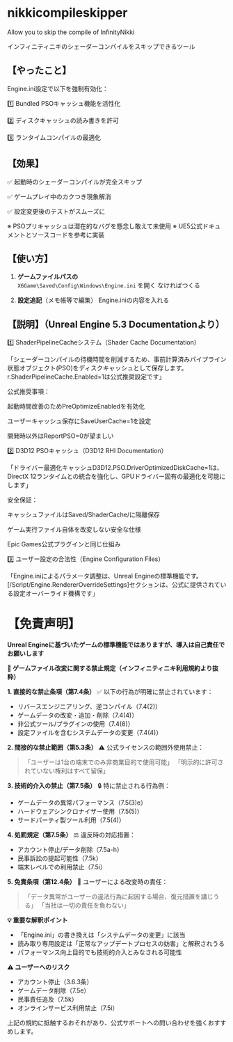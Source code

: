 # nikkicompileskipper

Allow you to skip the compile of InfinityNikki

インフィニティニキのシェーダーコンパイルをスキップできるツール

## 【やったこと】
Engine.ini設定で以下を強制有効化：

1️⃣ Bundled PSOキャッシュ機能を活性化

2️⃣ ディスクキャッシュの読み書きを許可

3️⃣ ランタイムコンパイルの最適化

## 【効果】

✅ 起動時のシェーダーコンパイルが完全スキップ

✅ ゲームプレイ中のカクつき現象解消

✅ 設定変更後のテストがスムーズに

※ PSOプリキャッシュは潜在的なバグを懸念し敢えて未使用
※ UE5公式ドキュメントとソースコードを参考に実装

## 【使い方】

1. **ゲームファイルパスの**  
   `X6Game\Saved\Config\Windows\Engine.ini` を開く
   なければつくる

2. **設定追記**（メモ帳等で編集）
   Engine.iniの内容を入れる

## 【説明】（Unreal Engine 5.3 Documentationより）

1️⃣ ShaderPipelineCacheシステム（Shader Cache Documentation）

「シェーダーコンパイルの待機時間を削減するため、事前計算済みパイプライン状態オブジェクト(PSO)をディスクキャッシュとして保存します。r.ShaderPipelineCache.Enabled=1は公式推奨設定です」

公式推奨事項：

起動時間改善のためPreOptimizeEnabledを有効化

ユーザーキャッシュ保存にSaveUserCache=1を設定

開発時以外はReportPSO=0が望ましい

2️⃣ D3D12 PSOキャッシュ（D3D12 RHI Documentation）

「ドライバー最適化キャッシュD3D12.PSO.DriverOptimizedDiskCache=1は、DirectX 12ランタイムとの統合を強化し、GPUドライバー固有の最適化を可能にします」

安全保証：

キャッシュファイルはSaved/ShaderCache/に隔離保存

ゲーム実行ファイル自体を改変しない安全な仕様

Epic Games公式プラグインと同じ仕組み

3️⃣ ユーザー設定の合法性（Engine Configuration Files）

「Engine.iniによるパラメータ調整は、Unreal Engineの標準機能です。[/Script/Engine.RendererOverrideSettings]セクションは、公式に提供されている設定オーバーライド機構です」

# 【免責声明】

**Unreal Engineに基づいたゲームの標準機能ではありますが、導入は自己責任でお願いします**

**📌 ゲームファイル改変に関する禁止規定（インフィニティニキ利用規約より抜粋）**

**1. 直接的な禁止条項（第7.4条）**
✅ 以下の行為が明確に禁止されています：
- リバースエンジニアリング、逆コンパイル（7.4(2)）
- ゲームデータの改変・追加・削除（7.4(4)）
- 非公式ツール/プラグインの使用（7.4(6)）
- 設定ファイルを含むシステムデータの変更（7.4(4)）

**2. 間接的な禁止範囲（第5.3条）**
⚠️ 公式ライセンスの範囲外使用禁止：
> 「ユーザーは1台の端末でのみ非商業目的で使用可能」
> 「明示的に許可されていない権利はすべて留保」

**3. 技術的介入の禁止（第7.5条）**
🔒 特に禁止される行為例：
- ゲームデータの異常パフォーマンス（7.5(3)e）
- ハードウェアシンクロナイザー使用（7.5(5)）
- サードパーティ製ツール利用（7.5(4)）

**4. 処罰規定（第7.5条）**
⚖️ 違反時の対応措置：
- アカウント停止/データ削除（7.5a-h）
- 民事訴訟の提起可能性（7.5k）
- 端末レベルでの利用禁止（7.5i）

**5. 免責条項（第12.4条）**
🚫 ユーザーによる改変時の責任：
> 「データ異常がユーザーの違法行為に起因する場合、復元措置を講じうる」
> 「当社は一切の責任を負わない」

**💡 重要な解釈ポイント**
- 「Engine.ini」の書き換えは「システムデータの変更」に該当
- 読み取り専用設定は「正常なアップデートプロセスの妨害」と解釈されうる
- パフォーマンス向上目的でも技術的介入とみなされる可能性

**⚠️ ユーザーへのリスク**
- アカウント停止（3.6.3条）
- ゲームデータ削除（7.5e）
- 民事責任追及（7.5k）
- オンラインサービス利用禁止（7.5i）

上記の規約に抵触するおそれがあり、公式サポートへの問い合わせを強くおすすめします。
